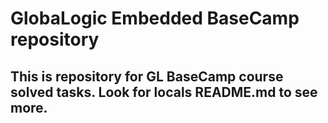 # GlobaLogic Embedded BaseCamp repository

## This is repository for GL BaseCamp course solved tasks. Look for locals README.md to see more.